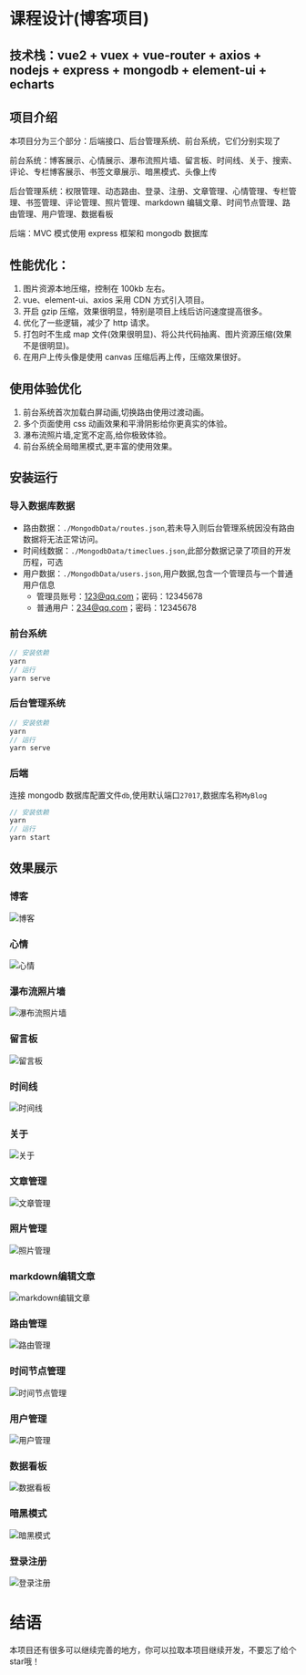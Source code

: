 # 课程设计(博客项目)

## 技术栈：vue2 + vuex + vue-router + axios + nodejs + express + mongodb + element-ui + echarts

## 项目介绍

本项目分为三个部分：后端接口、后台管理系统、前台系统，它们分别实现了

前台系统：博客展示、心情展示、瀑布流照片墙、留言板、时间线、关于、搜索、评论、专栏博客展示、书签文章展示、暗黑模式、头像上传

后台管理系统：权限管理、动态路由、登录、注册、文章管理、心情管理、专栏管理、书签管理、评论管理、照片管理、markdown 编辑文章、时间节点管理、路由管理、用户管理、数据看板

后端：MVC 模式使用 express 框架和 mongodb 数据库

## 性能优化：

1. 图片资源本地压缩，控制在 100kb 左右。
2. vue、element-ui、axios 采用 CDN 方式引入项目。
3. 开启 gzip 压缩，效果很明显，特别是项目上线后访问速度提高很多。
4. 优化了一些逻辑，减少了 http 请求。
5. 打包时不生成 map 文件(效果很明显)、将公共代码抽离、图片资源压缩(效果不是很明显)。
6. 在用户上传头像是使用 canvas 压缩后再上传，压缩效果很好。

## 使用体验优化

1. 前台系统首次加载白屏动画,切换路由使用过渡动画。
2. 多个页面使用 css 动画效果和平滑阴影给你更真实的体验。
3. 瀑布流照片墙,定宽不定高,给你极致体验。
4. 前台系统全局暗黑模式,更丰富的使用效果。

## 安装运行

### 导入数据库数据

- 路由数据：`./MongodbData/routes.json`,若未导入则后台管理系统因没有路由数据将无法正常访问。
- 时间线数据：`./MongodbData/timeclues.json`,此部分数据记录了项目的开发历程，可选
- 用户数据：`./MongodbData/users.json`,用户数据,包含一个管理员与一个普通用户信息
  - 管理员账号：123@qq.com；密码：12345678
  - 普通用户：234@qq.com；密码：12345678

### 前台系统

```js
// 安装依赖
yarn
// 运行
yarn serve
```

### 后台管理系统

```js
// 安装依赖
yarn
// 运行
yarn serve
```

### 后端

连接 mongodb 数据库配置文件`db`,使用默认端口`27017`,数据库名称`MyBlog`

```js
// 安装依赖
yarn
// 运行
yarn start
```

## 效果展示

### 博客
![博客](./ReadmeImg/1.png)
### 心情
![心情](./ReadmeImg/2.png)
### 瀑布流照片墙
![瀑布流照片墙](./ReadmeImg/3.png)
### 留言板
![留言板](./ReadmeImg/4.png)
### 时间线
![时间线](./ReadmeImg/5.png)
### 关于
![关于](./ReadmeImg/6.png)
### 文章管理
![文章管理](./ReadmeImg/7.png)
### 照片管理
![照片管理](./ReadmeImg/8.png)
### markdown编辑文章
![markdown编辑文章](./ReadmeImg/9.png)
### 路由管理
![路由管理](./ReadmeImg/10.png)
### 时间节点管理
![时间节点管理](./ReadmeImg/11.png)
### 用户管理
![用户管理](./ReadmeImg/12.png)
### 数据看板
![数据看板](./ReadmeImg/13.png)
### 暗黑模式
![暗黑模式](./ReadmeImg/14.png)
### 登录注册
![登录注册](./ReadmeImg/15.png)

# 结语
本项目还有很多可以继续完善的地方，你可以拉取本项目继续开发，不要忘了给个star哦！